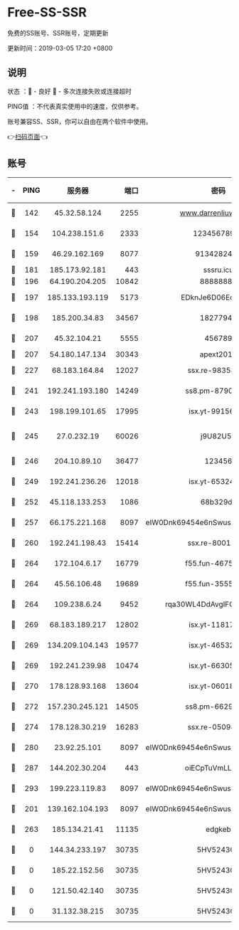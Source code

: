# Free-SS-SSR

免费的SS账号、SSR账号，定期更新

更新时间：2019-03-05 17:20 +0800

## 说明

状态     ：🙂 - 良好 🙁 - 多次连接失败或连接超时

PING值   ：不代表真实使用中的速度，仅供参考。

账号兼容SS、SSR，你可以自由在两个软件中使用。

👉[扫码页面](https://liesauer.github.io/free-ss-ssr.github.io/)👈

## 账号

|-|PING|服务器|端口|密码|加密方式|区域|
|:----:|:----:|:-----:|-----:|:----:|:----:|:----:|
|🙂|142|45.32.58.124|2255|www.darrenliuwei.com|aes-256-cfb|JP|
|🙂|154|104.238.151.6|2333|12345678900|aes-256-cfb|JP|
|🙂|159|46.29.162.169|8077|9134282479|aes-256-cfb|RU|
|🙂|181|185.173.92.181|443|sssru.icu|rc4-md5|RU|
|🙂|196|64.190.204.205|10842|88888888|rc4-md5|US|
|🙂|197|185.133.193.119|5173|EDknJe6D06EoWDaw|aes-256-cfb|US|
|🙂|198|185.200.34.83|34567|18277940|aes-256-cfb|US|
|🙂|207|45.32.104.21|5555|456789|aes-256-cfb|SG|
|🙂|207|54.180.147.134|30343|apext2019|chacha20|KR|
|🙂|227|68.183.164.84|12027|ssx.re-98353695|aes-256-cfb|US|
|🙂|241|192.241.193.180|14249|ss8.pm-87905446|aes-256-cfb|US|
|🙂|243|198.199.101.65|17995|isx.yt-99156617|aes-256-cfb|US|
|🙂|245|27.0.232.19|60026|j9U82U53|xchacha20-ietf-poly1305|HK|
|🙂|246|204.10.89.10|36477|123456|aes-256-cfb|US|
|🙂|249|192.241.236.26|12018|isx.yt-65324687|aes-256-cfb|US|
|🙂|252|45.118.133.253|1086|68b329da|aes-256-cfb|SG|
|🙂|257|66.175.221.168|8097|eIW0Dnk69454e6nSwuspv9DmS201tQ0D|aes-256-cfb|US|
|🙂|260|192.241.198.43|15414|ssx.re-80011853|aes-256-cfb|US|
|🙂|264|172.104.6.17|16779|f55.fun-46758883|aes-256-cfb|US|
|🙂|264|45.56.106.48|19689|f55.fun-35553896|aes-256-cfb|US|
|🙂|264|109.238.6.24|9452|rqa30WL4DdAvgIFG6Fs3znzTa|aes-256-cfb|FR|
|🙂|269|68.183.189.217|12802|isx.yt-11817272|aes-256-cfb|SG|
|🙂|269|134.209.104.143|19577|isx.yt-46532093|aes-256-cfb|SG|
|🙂|269|192.241.239.98|10474|isx.yt-66305789|aes-256-cfb|US|
|🙂|270|178.128.93.168|13604|isx.yt-06018557|aes-256-cfb|SG|
|🙂|272|157.230.245.121|14505|ss8.pm-66291298|aes-256-cfb|SG|
|🙂|274|178.128.30.219|16283|ssx.re-05098737|aes-256-cfb|SG|
|🙂|280|23.92.25.101|8097|eIW0Dnk69454e6nSwuspv9DmS201tQ0D|aes-256-cfb|US|
|🙂|287|144.202.30.204|443|oiECpTuVmLLxk4Ts|aes-256-cfb|US|
|🙂|293|199.223.119.83|8097|eIW0Dnk69454e6nSwuspv9DmS201tQ0D|aes-256-cfb|US|
|🙂|201|139.162.104.193|8097|eIW0Dnk69454e6nSwuspv9DmS201tQ0D|aes-256-cfb|JP|
|🙂|263|185.134.21.41|11135|edgkeb|aes-256-cfb|GB|
|🙁|0|144.34.233.197|30735|5HV52430C|aes-256-cfb|US|
|🙁|0|185.22.152.56|30735|5HV52430C|aes-256-cfb|RU|
|🙁|0|121.50.42.140|30735|5HV52430C|aes-256-cfb|JP|
|🙁|0|31.132.38.215|30735|5HV52430C|aes-256-cfb|US|
